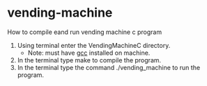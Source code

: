 # vending-machine

How to compile eand run vending machine c program

1. Using terminal enter the VendingMachineC directory.
    * Note: must have [gcc](https://gcc.gnu.org/) installed on machine.
2. In the terminal type make to compile the program.
3. In the terminal type the command ./vending_machine to run the program.
